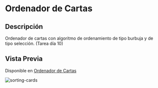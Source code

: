 # Ordenador de Cartas

## Descripción

Ordenador de cartas con algoritmo de ordenamiento de tipo burbuja y de tipo selección. (Tarea día 10)

## Vista Previa

Disponible en [Ordenador de Cartas](https://eliandrea.github.io/sorting-cards/index)

![sorting-cards](https://user-images.githubusercontent.com/48163915/59558739-0e23c580-8fc7-11e9-9ff7-be7e4eac1ec0.gif)

